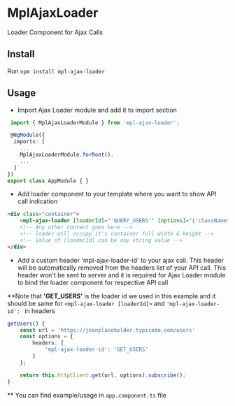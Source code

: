 # MplAjaxLoader

Loader Component for Ajax Calls

## Install

Run `npm install mpl-ajax-loader`


## Usage

- Import Ajax Loader module and add it to import section
```typescript
 import { MplAjaxLoaderModule } from 'mpl-ajax-loader';

 @NgModule({
  imports: [
    ...
    MplAjaxLoaderModule.forRoot(),
    ...
  ]
})
export class AppModule { }
```

- Add loader component to your template where you want to show  API call indication

```html
<div class="container">
    <mpl-ajax-loader [loaderId]="'QUERY_USERS'" [options]="{'classNames': 'test'}"></mpl-ajax-loader>
    <!-- Any other content goes here -->
    <!-- loader will occupy it's container full width & height -->
    <!-- Value of [loaderId] can be any string value -->
</div>
```

- Add a custom header 'mpl-ajax-loader-id' to your ajax call. This header will be automatically removed from the headers list of your API call. This header won't be sent to server and it is required for Ajax Loader module to bind the loader component for respective API call

**Note that __'GET_USERS'__ is the loader id we used in this example and it should be same for `<mpl-ajax-loader [loaderId]>` and `'mpl-ajax-loader-id': ` in headers

```typescript
getUsers() {
    const url = 'https://jsonplaceholder.typicode.com/users'
    const options = {
        headers: {
            'mpl-ajax-loader-id': 'GET_USERS'
        }
    };

    return this.httpClient.get(url, options).subscribe();
}

```

** You can find example/usage in `app.component.ts` file
